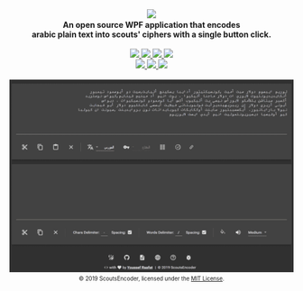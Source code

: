 <div align="center">
    <a href="https://youssefraafatnasry.github.io/ScoutsEncoder/">
        <img src="https://user-images.githubusercontent.com/41103290/60645919-4be37380-9e3a-11e9-982a-6981d231da0d.png">
    </a>
    <br/>
    <strong>
    An open source WPF application that encodes<br/>
    arabic plain text into scouts' ciphers with a single button click.
    </strong>
    <br/><br/>
    <a href="https://github.com/YoussefRaafatNasry/ScoutsEncoder/releases/latest">
        <img src="https://img.shields.io/github/release/YoussefRaafatNasry/ScoutsEncoder.svg?style=flat-square">
    </a>
    <a href="https://github.com/YoussefRaafatNasry/ScoutsEncoder/releases">
        <img src="https://img.shields.io/github/downloads/YoussefRaafatNasry/ScoutsEncoder/total.svg?style=flat-square">
    </a>
    <a href="https://youssefraafatnasry.github.io/ScoutsEncoder">
        <img src="https://img.shields.io/badge/ScoutsEncoder-site-orange.svg?style=flat-square">
    </a>
    <a href="https://youssefraafatnasry.github.io/ScoutsEncoder/docs/all">
        <img src="https://img.shields.io/badge/ScoutsEncoder-docs-lightgrey.svg?style=flat-square">
    </a>
    <br/>
    <a href="https://youssefraafatnasry.github.io/ScoutsEncoder/#features">
        <img src="https://img.shields.io/badge/ScoutsEncoder-features-red.svg?style=flat-square">
    </a>
    <a href="https://youssefraafatnasry.github.io/ScoutsEncoder/docs/available-ciphers/">
        <img src="https://img.shields.io/badge/ScoutsEncoder-ciphers-yellowgreen.svg?style=flat-square">
    </a>
    <a href="https://youssefraafatnasry.github.io/ScoutsEncoder/#download">
        <img src="https://img.shields.io/badge/ScoutsEncoder-download-green.svg?style=flat-square">
    </a>
    <br/><br/>
    <img src="https://github.com/YoussefRaafatNasry/ScoutsEncoder/raw/gh-pages/img/dark-screenshot.gif">
    <sub><sup>© 2019 ScoutsEncoder, licensed under the <a href="./LICENSE.md">MIT License</a>.</sup></sub>
    <br/>
</div>